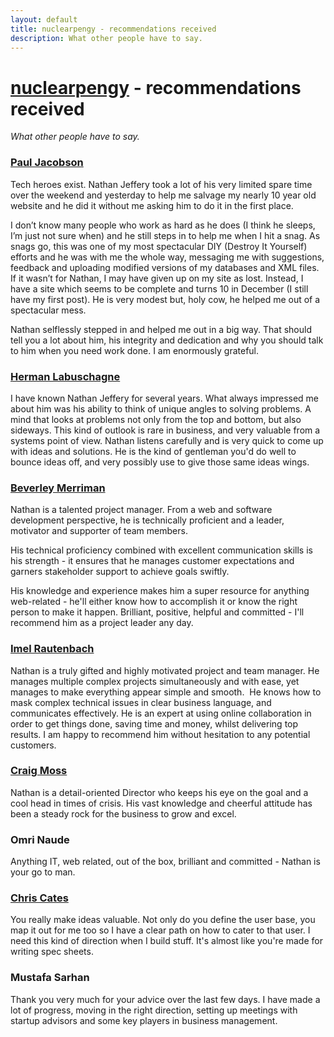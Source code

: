 ```yaml
---
layout: default
title: nuclearpengy - recommendations received
description: What other people have to say.
---
```


<h1><a href="{{site.url}}">nuclearpengy</a> - recommendations received</h1>

*What other people have to say.*

### [Paul Jacobson](http://pauljacobson.me/)
Tech heroes exist. Nathan Jeffery took a lot of his very limited spare time over the weekend and yesterday to help me salvage my nearly 10 year old website and he did it without me asking him to do it in the first place.

I don’t know many people who work as hard as he does (I think he sleeps, I’m just not sure when) and he still steps in to help me when I hit a snag. As snags go, this was one of my most spectacular DIY (Destroy It Yourself) efforts and he was with me the whole way, messaging me with suggestions, feedback and uploading modified versions of my databases and XML files. If it wasn’t for Nathan, I may have given up on my site as lost. Instead, I have a site which seems to be complete and turns 10 in December (I still have my first post). He is very modest but, holy cow, he helped me out of a spectacular mess.  

Nathan selflessly stepped in and helped me out in a big way. That should tell you a lot about him, his integrity and dedication and why you should talk to him when you need work done. I am enormously grateful. 

### [Herman Labuschagne](https://twitter.com/ragwolf)
I have known Nathan Jeffery for several years. What always impressed me about him was his ability to think of unique angles to solving problems. A mind that looks at problems not only from the top and bottom, but also sideways. This kind of outlook is rare in business, and very valuable from a systems point of view. Nathan listens carefully and is very quick to come up with ideas and solutions. He is the kind of gentleman you'd do well to bounce ideas off, and very possibly use to give those same ideas wings. 

### [Beverley Merriman](http://beverleymerriman.com/)
Nathan is a talented project manager. From a web and software development perspective, he is technically proficient and a leader, motivator and supporter of team members.  

His technical proficiency combined with excellent communication skills is his strength - it ensures that he manages customer expectations and garners stakeholder support to achieve goals swiftly.

His knowledge and experience makes him a super resource for anything web-related - he'll either know how to accomplish it or know the right person to make it happen. Brilliant, positive, helpful and committed - I'll recommend him as a project leader any day. 

### [Imel Rautenbach](http://www.imel.co.za/)
Nathan is a truly gifted and highly motivated project and team manager. He manages multiple complex projects simultaneously and with ease, yet manages to make everything appear simple and smooth.  He knows how to mask complex technical issues in clear business language, and communicates effectively. He is an expert at using online collaboration in order to get things done, saving time and money, whilst delivering top results. I am happy to recommend him without hesitation to any potential customers. 

### [Craig Moss](http://craigmoss.co.za/)
Nathan is a detail-oriented Director who keeps his eye on the goal and a cool head in times of crisis. His vast knowledge and cheerful attitude has been a steady rock for the business to grow and excel. 

### Omri Naude
Anything IT, web related, out of the box, brilliant and committed - Nathan is your go to man.

### [Chris Cates](http://chriscates.ca)
You really make ideas valuable. Not only do you define the user base, you map it out for me too so I have a clear path on how to cater to that user. I need this kind of direction when I build stuff. It's almost like you're made for writing spec sheets.

### Mustafa Sarhan
Thank you very much for your advice over the last few days. I have made a lot of progress, moving in the right direction, setting up meetings with startup advisors and some key players in business management.
